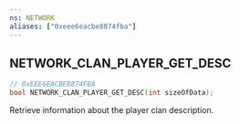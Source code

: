```yaml
---
ns: NETWORK
aliases: ["0xeee6eacbe8874fba"]
---
```

## NETWORK_CLAN_PLAYER_GET_DESC

```c
// 0xEEE6EACBE8874FBA
bool NETWORK_CLAN_PLAYER_GET_DESC(int sizeOfData);
```

Retrieve information about the player clan description.

